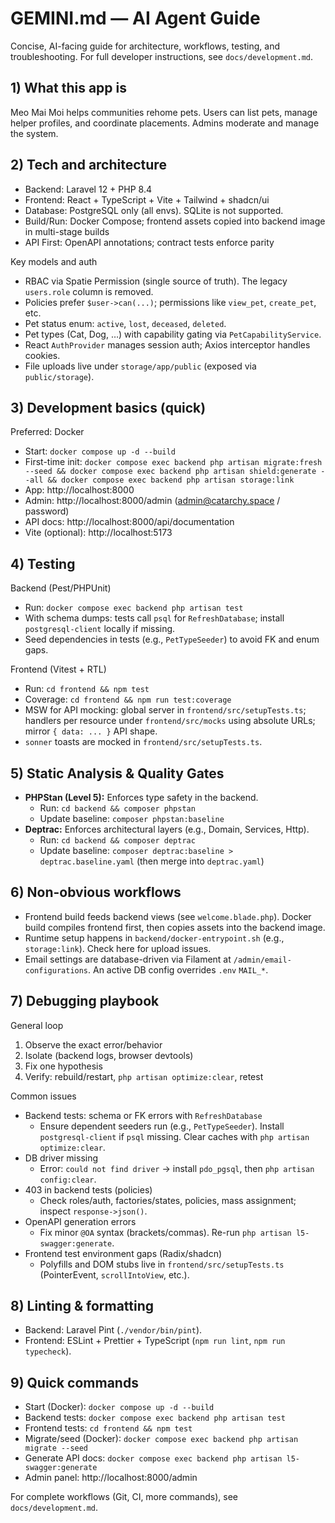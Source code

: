 # GEMINI.md — AI Agent Guide

Concise, AI-facing guide for architecture, workflows, testing, and troubleshooting. For full developer instructions, see `docs/development.md`.

## 1) What this app is

Meo Mai Moi helps communities rehome pets. Users can list pets, manage helper profiles, and coordinate placements. Admins moderate and manage the system.

## 2) Tech and architecture

- Backend: Laravel 12 + PHP 8.4
- Frontend: React + TypeScript + Vite + Tailwind + shadcn/ui
- Database: PostgreSQL only (all envs). SQLite is not supported.
- Build/Run: Docker Compose; frontend assets copied into backend image in multi-stage builds
- API First: OpenAPI annotations; contract tests enforce parity

Key models and auth
- RBAC via Spatie Permission (single source of truth). The legacy `users.role` column is removed.
- Policies prefer `$user->can(...)`; permissions like `view_pet`, `create_pet`, etc.
- Pet status enum: `active`, `lost`, `deceased`, `deleted`.
- Pet types (Cat, Dog, …) with capability gating via `PetCapabilityService`.
- React `AuthProvider` manages session auth; Axios interceptor handles cookies.
- File uploads live under `storage/app/public` (exposed via `public/storage`).
## 3) Development basics (quick)


Preferred: Docker
- Start: `docker compose up -d --build`
- First-time init: `docker compose exec backend php artisan migrate:fresh --seed && docker compose exec backend php artisan shield:generate --all && docker compose exec backend php artisan storage:link`
- App: http://localhost:8000
- Admin: http://localhost:8000/admin (admin@catarchy.space / password)
- API docs: http://localhost:8000/api/documentation
- Vite (optional): http://localhost:5173

## 4) Testing

Backend (Pest/PHPUnit)
- Run: `docker compose exec backend php artisan test`
- With schema dumps: tests call `psql` for `RefreshDatabase`; install `postgresql-client` locally if missing.
- Seed dependencies in tests (e.g., `PetTypeSeeder`) to avoid FK and enum gaps.

Frontend (Vitest + RTL)
- Run: `cd frontend && npm test`
- Coverage: `cd frontend && npm run test:coverage`
- MSW for API mocking: global server in `frontend/src/setupTests.ts`; handlers per resource under `frontend/src/mocks` using absolute URLs; mirror `{ data: ... }` API shape.
- `sonner` toasts are mocked in `frontend/src/setupTests.ts`.

## 5) Static Analysis & Quality Gates

- **PHPStan (Level 5):** Enforces type safety in the backend.
  - Run: `cd backend && composer phpstan`
  - Update baseline: `composer phpstan:baseline`
- **Deptrac:** Enforces architectural layers (e.g., Domain, Services, Http).
  - Run: `cd backend && composer deptrac`
  - Update baseline: `composer deptrac:baseline > deptrac.baseline.yaml` (then merge into `deptrac.yaml`)

## 6) Non-obvious workflows

- Frontend build feeds backend views (see `welcome.blade.php`). Docker build compiles frontend first, then copies assets into the backend image.
- Runtime setup happens in `backend/docker-entrypoint.sh` (e.g., `storage:link`). Check here for upload issues.
- Email settings are database-driven via Filament at `/admin/email-configurations`. An active DB config overrides `.env` `MAIL_*`.

## 7) Debugging playbook
General loop
1) Observe the exact error/behavior
2) Isolate (backend logs, browser devtools)
3) Fix one hypothesis
4) Verify: rebuild/restart, `php artisan optimize:clear`, retest

Common issues
- Backend tests: schema or FK errors with `RefreshDatabase`
  - Ensure dependent seeders run (e.g., `PetTypeSeeder`). Install `postgresql-client` if `psql` missing. Clear caches with `php artisan optimize:clear`.
- DB driver missing
  - Error: `could not find driver` → install `pdo_pgsql`, then `php artisan config:clear`.
- 403 in backend tests (policies)
  - Check roles/auth, factories/states, policies, mass assignment; inspect `response->json()`.
- OpenAPI generation errors
  - Fix minor `@OA` syntax (brackets/commas). Re-run `php artisan l5-swagger:generate`.
- Frontend test environment gaps (Radix/shadcn)
  - Polyfills and DOM stubs live in `frontend/src/setupTests.ts` (PointerEvent, `scrollIntoView`, etc.).

## 8) Linting & formatting

- Backend: Laravel Pint (`./vendor/bin/pint`).
- Frontend: ESLint + Prettier + TypeScript (`npm run lint`, `npm run typecheck`).

## 9) Quick commands

- Start (Docker): `docker compose up -d --build`
- Backend tests: `docker compose exec backend php artisan test`
- Frontend tests: `cd frontend && npm test`
- Migrate/seed (Docker): `docker compose exec backend php artisan migrate --seed`
- Generate API docs: `docker compose exec backend php artisan l5-swagger:generate`
- Admin panel: http://localhost:8000/admin

For complete workflows (Git, CI, more commands), see `docs/development.md`.